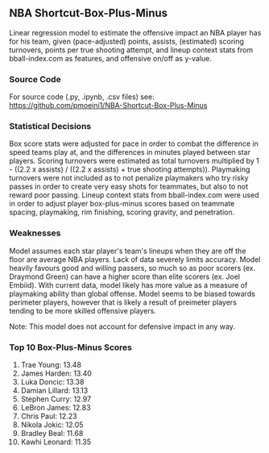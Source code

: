 ## NBA Shortcut-Box-Plus-Minus

Linear regression model to estimate the offensive impact an NBA player has for his team, given (pace-adjusted) points, assists, (estimated) scoring turnovers, points per true shooting attempt, and lineup context stats from bball-index.com as features, and offensive on/off as y-value.

### Source Code
For source code (.py, .ipynb, .csv files) see: https://github.com/pmoeini1/NBA-Shortcut-Box-Plus-Minus

### Statistical Decisions
Box score stats were adjusted for pace in order to combat the difference in speed teams play at, and the differences in minutes played between star players.
Scoring turnovers were estimated as total turnovers multiplied by 1 - ((2.2 x assists) / ((2.2 x assists) + true shooting attempts)).
Playmaking turnovers were not included as to not penalize playmakers who try risky passes in order to create very easy shots for teammates, but also to not reward poor passing.
Lineup context stats from bball-index.com were used in order to adjust player box-plus-minus scores based on teammate spacing, playmaking, rim finishing, scoring gravity, and penetration.

### Weaknesses
Model assumes each star player's team's lineups when they are off the floor are average NBA players.
Lack of data severely limits accuracy.
Model heavily favours good and willing passers, so much so as poor scorers (ex. Draymond Green) can have a higher score than elite scorers (ex. Joel Embiid).
With current data, model likely has more value as a measure of playmaking ability than global offense. Model seems to be biased towards perimeter players, however that is likely a result of preimeter players tending to be more skilled offensive players.

Note: This model does not account for defensive impact in any way.

### Top 10 Box-Plus-Minus Scores
1. Trae Young: 13.48
2. James Harden: 13.40
3. Luka Doncic: 13.38
4. Damian Lillard: 13.13
5. Stephen Curry: 12.97
6. LeBron James: 12.83
7. Chris Paul: 12.23
8. Nikola Jokic: 12.05
9. Bradley Beal: 11.68
10. Kawhi Leonard: 11.35
